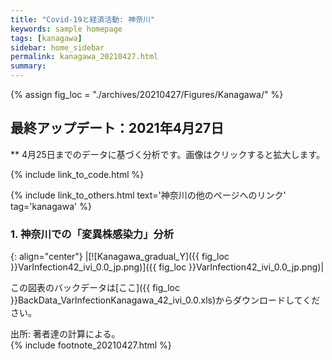 ```yaml
---
title: "Covid-19と経済活動: 神奈川"
keywords: sample homepage
tags: [kanagawa]
sidebar: home_sidebar
permalink: kanagawa_20210427.html
summary:
---
```


{% assign fig_loc = "./archives/20210427/Figures/Kanagawa/" %}

## 最終アップデート：2021年4月27日
** 4月25日までのデータに基づく分析です。画像はクリックすると拡大します。

{% include link_to_code.html %}

{% include link_to_others.html text='神奈川の他のページへのリンク' tag='kanagawa' %}

### 1. 神奈川での「変異株感染力」分析

<!-- #### (i) 基本シナリオ

{: align="center"}
|[![Kanagawa_gradual_Y]({{ fig_loc }}GradualRecovery1_jp.png)]({{ fig_loc }}GradualRecovery1_jp.png)|

この図表のバックデータは[ここ]({{ fig_loc }}BackData_GradualRecoveryKanagawa_1.xls)からダウンロードしてください。

出所: 著者達の計算による。<br>
{% include footnote_20210330_1.html %} -->

<!-- #### (ii) 気の引き締まりシナリオ

{: align="center"}
|[![Kanagawa_gradual_Y]({{ fig_loc }}GradualRecovery3_jp.png)]({{ fig_loc }}GradualRecovery3_jp.png)|

この図表のバックデータは[ここ]({{ fig_loc }}BackData_GradualRecoveryKanagawa_3.xls)からダウンロードしてください。

出所: 著者達の計算による。<br>
{% include footnote_20210330_2.html %} -->

<!-- #### (ii) 変異株シナリオ

{: align="center"}
|[![Kanagawa_gradual_Y]({{ fig_loc }}GradualRecovery41_jp.png)]({{ fig_loc }}GradualRecovery41_jp.png)|

この図表のバックデータは[ここ]({{ fig_loc }}BackData_GradualRecoveryKanagawa_41.xls)からダウンロードしてください。

出所: 著者達の計算による。<br>
{% include footnote_20210330_34.html %}
このシナリオでの今週の変異株割合初期値は1.72%です。 -->

<!-- #### (i) 変異株シナリオ -->

{: align="center"}
|[![Kanagawa_gradual_Y]({{ fig_loc }}VarInfection42_ivi_0.0_jp.png)]({{ fig_loc }}VarInfection42_ivi_0.0_jp.png)|

この図表のバックデータは[ここ]({{ fig_loc }}BackData_VarInfectionKanagawa_42_ivi_0.0.xls)からダウンロードしてください。

出所: 著者達の計算による。<br>
{% include footnote_20210427.html %}
